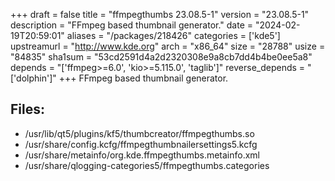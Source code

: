 +++
draft = false
title = "ffmpegthumbs 23.08.5-1"
version = "23.08.5-1"
description = "FFmpeg based thumbnail generator."
date = "2024-02-19T20:59:01"
aliases = "/packages/218426"
categories = ['kde5']
upstreamurl = "http://www.kde.org"
arch = "x86_64"
size = "28788"
usize = "84835"
sha1sum = "53cd2591d4a2d2320308e9a8cb7dd4b4be0ee5a8"
depends = "['ffmpeg>=6.0', 'kio>=5.115.0', 'taglib']"
reverse_depends = "['dolphin']"
+++
FFmpeg based thumbnail generator.

## Files: 
* /usr/lib/qt5/plugins/kf5/thumbcreator/ffmpegthumbs.so
* /usr/share/config.kcfg/ffmpegthumbnailersettings5.kcfg
* /usr/share/metainfo/org.kde.ffmpegthumbs.metainfo.xml
* /usr/share/qlogging-categories5/ffmpegthumbs.categories
